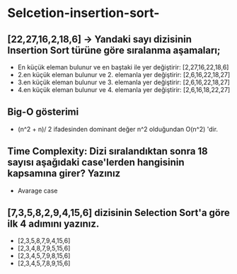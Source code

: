 # Selcetion-insertion-sort-

## [22,27,16,2,18,6] -> Yandaki sayı dizisinin Insertion Sort türüne göre sıralanma aşamaları;
* En küçük eleman bulunur ve en baştaki ile yer değiştirir: [2,27,16,22,18,6]
* 2.en küçük eleman bulunur ve 2. elemanla yer değiştirir: [2,6,16,22,18,27] 
* 3.en küçük eleman bulunur ve 3. elemanla yer değiştirir: [2,6,16,22,18,27] 
* 4.en küçük eleman bulunur ve 4. elemanla yer değiştirir: [2,6,16,18,22,27]

## Big-O gösterimi
- (n^2 + n)/ 2 ifadesinden dominant değer n^2 olduğundan O(n^2) 'dir. 
 
 ## Time Complexity: Dizi sıralandıktan sonra 18 sayısı aşağıdaki case'lerden hangisinin kapsamına girer? Yazınız

* Avarage case 

## [7,3,5,8,2,9,4,15,6] dizisinin Selection Sort'a göre ilk 4 adımını yazınız.

- [2,3,5,8,7,9,4,15,6]
- [2,3,4,8,7,9,5,15,6]
- [2,3,4,5,7,9,8,15,6]
- [2,3,4,5,7,8,9,15,6]